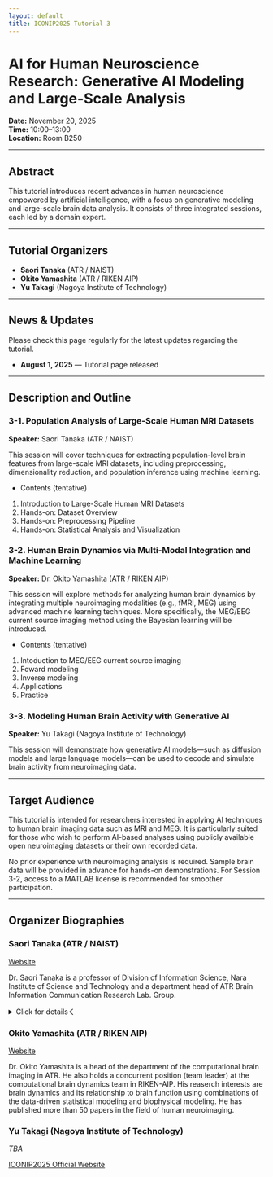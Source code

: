 ```yaml
---
layout: default
title: ICONIP2025 Tutorial 3
---
```


# AI for Human Neuroscience Research: Generative AI Modeling and Large-Scale Analysis

**Date:** November 20, 2025  
**Time:** 10:00–13:00  
**Location:** Room B250

---

## Abstract

This tutorial introduces recent advances in human neuroscience empowered by artificial intelligence, with a focus on generative modeling and large-scale brain data analysis. It consists of three integrated sessions, each led by a domain expert.

---

## Tutorial Organizers

- **Saori Tanaka** (ATR / NAIST)  
- **Okito Yamashita** (ATR / RIKEN AIP)  
- **Yu Takagi** (Nagoya Institute of Technology)

---

## News & Updates

Please check this page regularly for the latest updates regarding the tutorial.

- **August 1, 2025** — Tutorial page released

---

## Description and Outline

### 3-1. Population Analysis of Large-Scale Human MRI Datasets  
**Speaker:** Saori Tanaka (ATR / NAIST)

This session will cover techniques for extracting population-level brain features from large-scale MRI datasets, including preprocessing, dimensionality reduction, and population inference using machine learning.

- Contents (tentative)
1. Introduction to Large-Scale Human MRI Datasets  
2. Hands-on: Dataset Overview  
3. Hands-on: Preprocessing Pipeline  
4. Hands-on: Statistical Analysis and Visualization

### 3-2. Human Brain Dynamics via Multi-Modal Integration and Machine Learning 
**Speaker:** Dr. Okito Yamashita (ATR / RIKEN AIP)

This session will explore methods for analyzing human brain dynamics by integrating multiple neuroimaging modalities (e.g., fMRI, MEG) using advanced machine learning techniques. More specifically, the MEG/EEG current source imaging method using the Bayesian learning will be introduced.

- Contents (tentative)
1. Intoduction to MEG/EEG current source imaging
2. Foward modeling
3. Inverse modeling
4. Applications
5. Practice

### 3-3. Modeling Human Brain Activity with Generative AI  
**Speaker:** Yu Takagi (Nagoya Institute of Technology)

This session will demonstrate how generative AI models—such as diffusion models and large language models—can be used to decode and simulate brain activity from neuroimaging data.

---

## Target Audience

This tutorial is intended for researchers interested in applying AI techniques to human brain imaging data such as MRI and MEG. It is particularly suited for those who wish to perform AI-based analyses using publicly available open neuroimaging datasets or their own recorded data. 

No prior experience with neuroimaging analysis is required. Sample brain data will be provided in advance for hands-on demonstrations. For Session 3-2, access to a MATLAB license is recommended for smoother participation.

---

## Organizer Biographies

### Saori Tanaka (ATR / NAIST)  

[Website](https://xsaori.github.io/)

Dr. Saori Tanaka is a professor of Division of Information Science, Nara Institute of Science and Technology and a department head of ATR Brain Information Communication Research Lab. Group.
<details>
<summary>Click for detailsく</summary>

Dr. Saori Tanaka began her research career in 2001 as a graduate student in computational neuroscience at the Nara Institute of Science and Technology (NAIST). Her early work contributed foundational computational models of human decision-making, particularly in the area of temporal discounting. Her 2004 publication in Nature Neuroscience on this topic has been cited over 1,000 times and has had a significant impact on the development of the field. In recognition of this achievement, she received the Best Paper Award, Best Research Award, and Encouragement Award from the Japan Neural Networks Society in 2005.

As data science rapidly advanced, Dr. Tanaka became increasingly interested in integrating hypothesis-driven and data-driven approaches. In recent years, she has played a leading role in several national neuroscience flagship projects funded by MEXT and AMED. In particular, she has spearheaded the construction of open-access MRI data repositories comprising thousands of patients with brain disorders (Tanaka et al., 2022, Scientific Data). Recognizing the need for improved infrastructure and policy, she has actively advocated for enhanced data-sharing practices in Japan.
</details>

### Okito Yamashita (ATR / RIKEN AIP)  

[Website](https://bicr.atr.jp/~oyamashi/?lang=en)

Dr. Okito Yamashita is a head of the department of the computational brain imaging in ATR. He also holds a concurrent position (team leader) at the computational brain dynamics team in RIKEN-AIP. His reaserch interests are brain dynamics and its relationship to brain function using combinations of the data-driven statistical modeling and biophysical modeling. He has published more than 50 papers in the field of human neuroimaging.


### Yu Takagi (Nagoya Institute of Technology)  
_TBA_


[ICONIP2025 Official Website](https://iconip2025.org)